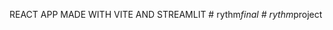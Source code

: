 REACT APP MADE WITH VITE AND STREAMLIT
#   r y t h m _ f i n a l  
 #   r y t h m _ p r o j e c t  
 